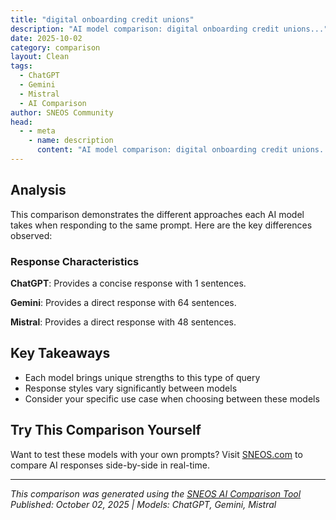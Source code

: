 ```yaml
---
title: "digital onboarding credit unions"
description: "AI model comparison: digital onboarding credit unions..."
date: 2025-10-02
category: comparison
layout: Clean
tags:
  - ChatGPT
  - Gemini
  - Mistral
  - AI Comparison
author: SNEOS Community
head:
  - - meta
    - name: description
      content: "AI model comparison: digital onboarding credit unions..."
---
```


<ChatComparison
  title="digital onboarding credit unions"
  prompt="digital onboarding credit unions"
  :responses='{
    "ChatGPT": "Digital onboarding for credit unions refers to the process of using technology to facilitate and streamline the member onboarding experience. This process allows new members to join a credit union online or via mobile applications, often without needing to visit a physical branch. Here are some key components and benefits of digital onboarding for credit unions:\n\n### Key Components of Digital Onboarding\n\n1. **User-Friendly Application Process**: \n   - Simplified online forms that can be filled out quickly.\n   - Step-by-step guidance to help new members complete their applications.\n\n2. **Identity Verification**:\n   - Use of electronic identity verification methods, such as document scanning (driver&#x27;s license, passports) and biometric options (facial recognition).\n   - Integration with third-party verification services to ensure compliance and prevent fraud.\n\n3. **E-Signatures**:\n   - Implementation of electronic signatures to allow new members to sign documents digitally, making the process faster and more efficient.\n\n4. **Integration with Core Systems**:\n   - Seamless integration of onboarding systems with the credit union&#x27;s core banking systems for real-time updates and information sharing.\n\n5. **Document Upload**:\n   - Ability for members to easily upload required documents directly through a secure portal or app.\n\n6. **Mobile Optimization**:\n   - Mobile-friendly applications that cater to users on smartphones and tablets, ensuring accessibility.\n\n7. **Video Conferencing**:\n   - Options for virtual meetings with credit union representatives for personalized assistance during the onboarding process.\n\n8. **Customer Relationship Management (CRM)**:\n   - Tools to track interactions with new members, providing personalized experiences and follow-ups.\n\n9. **Educational Resources**:\n   - Access to webinars, videos, and articles that provide new members with information about the credit union’s offerings, policies, and financial literacy education.\n\n### Benefits of Digital Onboarding\n\n1. **Convenience**:\n   - Members can complete applications any time of day from the comfort of their homes.\n\n2. **Speed**:\n   - Faster processing times compared to traditional methods, leading to quicker approval and account setup.\n\n3. **Cost-Effective**:\n   - Reduces the need for physical paperwork and can lower staffing costs associated with manual onboarding processes.\n\n4. **Enhanced Member Experience**:\n   - A streamlined, modern onboarding experience can improve member satisfaction and retention.\n\n5. **Increased Member Acquisition**:\n   - A smooth digital process can attract tech-savvy individuals and younger demographics who prefer online solutions.\n\n6. **Data Security**:\n   - Systems can be designed with security in mind, ensuring that personal information is securely handled and stored.\n\n7. **Regulatory Compliance**:\n   - Digital onboarding solutions can be tailored to meet regulatory requirements, including KYC (Know Your Customer) and anti-money laundering (AML) laws.\n\n### Trends in Digital Onboarding for Credit Unions\n\n- **Artificial Intelligence (AI)**: AI can be used for chatbots to assist users during the onboarding process and for predictive analytics to enhance member engagement.\n- **Omnichannel Experience**: Recognizing the need for a seamless experience across multiple touchpoints, including online, mobile, and in-branch interactions.\n- **Personalization**: Tailoring the onboarding experience based on member data to provide recommendations for products and services that best fit their needs.\n\n### Conclusion\n\nDigital onboarding is crucial for credit unions to stay competitive in an increasingly digital financial landscape. By adopting these technologies and processes, credit unions can improve efficiency, enhance member satisfaction, and attract new members effectively.",
    "Gemini": "Digital onboarding for credit unions refers to the process of new members opening accounts and accessing services online, without needing to physically visit a branch. It\u0027s a crucial component of staying competitive in today\u0027s increasingly digital world. Here\u0027s a breakdown of key aspects:\n\n**Why Digital Onboarding Matters for Credit Unions:**\n\n*   **Attract New Members:** Reaching a wider audience, especially younger demographics who prefer online interactions.\n*   **Improve Member Experience:** Providing convenience and a seamless, modern onboarding process.\n*   **Increase Efficiency:** Reducing paperwork, manual processes, and branch traffic.\n*   **Reduce Costs:** Lowering operational expenses associated with traditional onboarding.\n*   **Enhanced Security:** Implementing robust security measures to protect member data.\n*   **Competitive Advantage:** Staying relevant and competitive in the financial services landscape.\n\n**Key Components of a Digital Onboarding Process:**\n\n*   **User-Friendly Online Application:**\n    *   Mobile-responsive design: Works seamlessly on all devices.\n    *   Clear instructions and intuitive navigation.\n    *   Minimal data entry: Autofill options and integration with identity verification services.\n    *   Progress tracking: Allows users to save their progress and resume later.\n*   **Identity Verification:**\n    *   Knowledge-Based Authentication (KBA): Asking questions based on public records.\n    *   Document Verification: Uploading photos of driver\u0027s licenses, passports, or other IDs.\n    *   Facial Recognition: Matching a selfie to the photo on the uploaded ID.\n    *   Address Verification: Matching the provided address to official records.\n    *   Integration with fraud prevention databases.\n*   **Account Funding:**\n    *   Electronic transfers from other financial institutions.\n    *   Debit/Credit card funding.\n    *   Mobile check deposit.\n*   **E-Signature Capabilities:**\n    *   Allowing members to electronically sign documents and agreements.\n*   **Automated Workflow:**\n    *   Streamlining the onboarding process with automated tasks and notifications.\n    *   Reducing manual intervention and potential errors.\n*   **Personalization:**\n    *   Tailoring the onboarding experience based on member demographics and needs.\n    *   Offering personalized product recommendations.\n*   **Customer Support:**\n    *   Providing readily available support through chat, email, or phone.\n    *   Offering FAQs and tutorials to guide members through the process.\n*   **Integration with Core Banking Systems:**\n    *   Seamlessly integrating the digital onboarding platform with the credit union\u0027s core banking system.\n    *   Ensuring accurate and timely data transfer.\n*   **Compliance:**\n    *   Ensuring compliance with regulations such as KYC (Know Your Customer) and AML (Anti-Money Laundering).\n    *   Implementing robust security measures to protect member data.\n*   **Mobile App Integration:**\n    *   Integrating digital onboarding directly within the credit union\u0027s mobile app for a seamless experience.\n*   **Post-Onboarding:**\n    *   Welcoming new members with personalized messages and information about available services.\n    *   Providing ongoing support and guidance to help members make the most of their accounts.\n    *   Cross-selling relevant products and services.\n\n**Considerations for Credit Unions:**\n\n*   **Member Demographics:**  Understanding the digital literacy and preferences of your target audience.\n*   **Technology Infrastructure:** Ensuring that your existing systems can support digital onboarding.\n*   **Security and Fraud Prevention:** Implementing robust security measures to protect member data and prevent fraud.\n*   **Compliance:** Staying up-to-date with the latest regulations.\n*   **Integration with Existing Systems:** Seamlessly integrating the digital onboarding platform with your core banking system and other systems.\n*   **Budget:** Allocating sufficient resources to invest in a high-quality digital onboarding solution.\n*   **Vendor Selection:** Choosing a reputable vendor with a proven track record of success.\n*   **User Testing:** Conducting user testing to identify and address any usability issues.\n*   **Ongoing Optimization:** Continuously monitoring and optimizing the digital onboarding process to improve the member experience.\n\n**Examples of Digital Onboarding Technologies and Solutions:**\n\n*   **Fintech Companies:** Companies specializing in digital onboarding solutions for financial institutions (e.g., Alloy, MANTL, Q2, MeridianLink).\n*   **Identity Verification Platforms:** Services that verify identities using various methods (e.g., Jumio, Socure, Trulioo).\n*   **E-Signature Solutions:** Platforms that allow members to electronically sign documents (e.g., DocuSign, HelloSign).\n*   **Customer Relationship Management (CRM) Systems:**  To track and manage member interactions.\n\n**Best Practices for Digital Onboarding:**\n\n*   **Keep it simple:**  Make the process as easy and intuitive as possible.\n*   **Be transparent:**  Clearly explain the steps involved and what information is required.\n*   **Provide support:**  Offer readily available support to answer questions and address any issues.\n*   **Personalize the experience:**  Tailor the onboarding process to the individual member\u0027s needs.\n*   **Gather feedback:**  Solicit feedback from new members to identify areas for improvement.\n*   **Comply with regulations:** Ensure compliance with all relevant regulations.\n*   **Security is paramount:** Prioritize security to protect member data and prevent fraud.\n*   **Measure and optimize:** Track key metrics and continuously optimize the onboarding process.\n\n**In conclusion, digital onboarding is a critical investment for credit unions seeking to grow their membership, improve the member experience, and remain competitive. By carefully planning and implementing a well-designed digital onboarding process, credit unions can attract new members, increase efficiency, and build stronger relationships with their members.**\n",
    "Mistral": "Digital onboarding for credit unions involves leveraging technology to streamline the process of welcoming new members and setting up their accounts. This approach not only enhances the member experience but also improves operational efficiency. Here are some key components and best practices for digital onboarding in credit unions:\n\n### Key Components of Digital Onboarding\n\n1. **Online Application Forms**:\n   - **User-Friendly Interface**: Ensure the application forms are easy to navigate and complete.\n   - **Mobile Optimization**: Make sure the forms are accessible and functional on mobile devices.\n\n2. **Identity Verification**:\n   - **KYC (Know Your Customer)**: Implement robust identity verification processes, including document uploads and biometric authentication.\n   - **Fraud Detection**: Use advanced fraud detection tools to ensure the authenticity of new members.\n\n3. **Automated Workflows**:\n   - **Approval Process**: Automate the approval process to reduce wait times.\n   - **Document Generation**: Automatically generate and send necessary documents like welcome letters, terms and conditions, and account statements.\n\n4. **E-Signatures**:\n   - **Legal Compliance**: Ensure e-signatures are legally binding and compliant with regulations.\n   - **Convenience**: Allow members to sign documents electronically, reducing the need for physical paperwork.\n\n5. **Integration with Core Systems**:\n   - **Seamless Data Flow**: Integrate the onboarding process with core banking systems to ensure seamless data flow and accurate record-keeping.\n   - **Real-Time Updates**: Provide real-time updates on the status of the application and account setup.\n\n6. **Member Communication**:\n   - **Welcome Emails**: Send personalized welcome emails with essential information and next steps.\n   - **Follow-Up Communication**: Use automated follow-up emails or SMS to keep members engaged and informed.\n\n7. **Educational Resources**:\n   - **Onboarding Guides**: Provide guides and tutorials to help new members understand their accounts and services.\n   - **FAQs and Support**: Offer FAQs and easy access to customer support for any questions or issues.\n\n### Best Practices for Digital Onboarding\n\n1. **Simplify the Process**:\n   - **Minimize Steps**: Reduce the number of steps required to complete the onboarding process.\n   - **Clear Instructions**: Provide clear and concise instructions at each stage.\n\n2. **Personalize the Experience**:\n   - **Tailored Content**: Use data to personalize the onboarding experience based on the member\u0027s needs and preferences.\n   - **Segmented Communication**: Segment communication to deliver relevant information to different member groups.\n\n3. **Ensure Security and Compliance**:\n   - **Data Protection**: Implement strong data protection measures to safeguard member information.\n   - **Regulatory Compliance**: Ensure all processes comply with relevant regulations and standards.\n\n4. **Leverage Analytics**:\n   - **Track Performance**: Use analytics to track the performance of the onboarding process and identify areas for improvement.\n   - **Member Feedback**: Collect and analyze member feedback to enhance the onboarding experience.\n\n5. **Continuous Improvement**:\n   - **Regular Updates**: Regularly update the onboarding process based on feedback and performance data.\n   - **Innovation**: Stay updated with the latest technologies and trends in digital onboarding to continuously improve the process.\n\n### Benefits of Digital Onboarding\n\n1. **Enhanced Member Experience**:\n   - **Convenience**: Provides a convenient and efficient way for members to join and set up their accounts.\n   - **Engagement**: Increases member engagement through personalized and timely communication.\n\n2. **Operational Efficiency**:\n   - **Reduced Manual Work**: Automates many of the manual processes involved in onboarding, reducing errors and saving time.\n   - **Scalability**: Allows credit unions to handle a larger volume of new members without increasing staff.\n\n3. **Cost Savings**:\n   - **Lower Operational Costs**: Reduces the need for physical paperwork and manual processing, leading to cost savings.\n   - **Improved Retention**: Enhances member retention through a positive onboarding experience, reducing the cost of acquiring new members.\n\nBy implementing a robust digital onboarding process, credit unions can provide a seamless and efficient experience for new members, while also improving their operational efficiency and compliance."
  }'
  published-date="09:19"
/>

## Analysis

This comparison demonstrates the different approaches each AI model takes when responding to the same prompt. Here are the key differences observed:

### Response Characteristics

**ChatGPT**: Provides a concise response with 1 sentences. 

**Gemini**: Provides a direct response with 64 sentences. 

**Mistral**: Provides a direct response with 48 sentences. 

## Key Takeaways

- Each model brings unique strengths to this type of query
- Response styles vary significantly between models
- Consider your specific use case when choosing between these models

## Try This Comparison Yourself

Want to test these models with your own prompts? Visit [SNEOS.com](https://sneos.com) to compare AI responses side-by-side in real-time.

---

*This comparison was generated using the [SNEOS AI Comparison Tool](https://sneos.com)*
*Published: October 02, 2025 | Models: ChatGPT, Gemini, Mistral*
